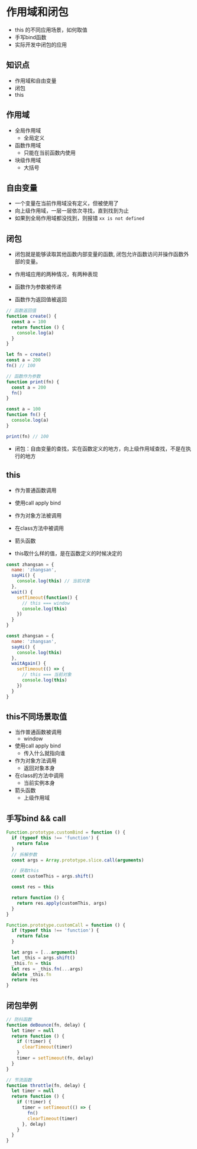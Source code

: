 # 作用域和闭包

* this 的不同应用场景，如何取值
* 手写bind函数
* 实际开发中闭包的应用

## 知识点

* 作用域和自由变量
* 闭包
* this

## 作用域

* 全局作用域
  * 全局定义
* 函数作用域
  * 只能在当前函数内使用
* 块级作用域
  * 大括号

## 自由变量

* 一个变量在当前作用域没有定义，但被使用了
* 向上级作用域，一层一层依次寻找，直到找到为止
* 如果到全局作用域都没找到，则报错 `xx is not defined`

## 闭包

* 闭包就是能够读取其他函数内部变量的函数, 闭包允许函数访问并操作函数外部的变量。

* 作用域应用的两种情况，有两种表现
* 函数作为参数被传递
* 函数作为返回值被返回

```js
// 函数返回值
function create() {
  const a = 100
  return function () {
    console.log(a)
  }
}

let fn = create()
const a = 200
fn() // 100

// 函数作为参数
function print(fn) {
  const a = 200
  fn()
}

const a = 100
function fn() {
  console.log(a)
}

print(fn) // 100
```
  
* 闭包：自由变量的查找，实在函数定义的地方，向上级作用域查找，不是在执行的地方

## this

* 作为普通函数调用
* 使用call apply bind
* 作为对象方法被调用
* 在class方法中被调用
* 箭头函数

* this取什么样的值，是在函数定义的时候决定的

```javascript
const zhangsan = {
  name: 'zhangsan',
  sayHi() {
    console.log(this) // 当前对象
  },
  wait() {
    setTimeout(function() {
      // this === window
      console.log(this)
    })
  }
}

const zhangsan = {
  name: 'zhangsan',
  sayHi() {
    console.log(this)
  },
  waitAgain() {
    setTimeout(() => {
      // this === 当前对象
      console.log(this)
    })
  }
}
```

## this不同场景取值

* 当作普通函数被调用
  * window
* 使用call apply bind
  * 传入什么就指向谁
* 作为对象方法调用
  * 返回对象本身
* 在class的方法中调用
  * 当前实例本身
* 箭头函数
  * 上级作用域

## 手写bind && call

```js
Function.prototype.customBind = function () {
  if (typeof this !== 'function') {
    return false
  }
  // 拆解参数
  const args = Array.prototype.slice.call(arguments)

  // 获取this
  const customThis = args.shift()

  const res = this

  return function () {
    return res.apply(customThis, args)
  }
}

Function.prototype.customCall = function () {
  if (typeof this !== 'function') {
    return false
  }

  let args = [...arguments]
  let _this = args.shift()
  _this.fn = this
  let res = _this.fn(...args)
  delete _this.fn
  return res
}
```

## 闭包举例

```js
// 防抖函数
function deBounce(fn, delay) {
  let timer = null
  return function () {
    if (!timer) {
      clearTimeout(timer)
    }
    timer = setTimeout(fn, delay)
  }
}

// 节流函数
function throttle(fn, delay) {
  let timer = null
  return function () {
    if (!timer) {
      timer = setTimeout(() => {
        fn()
        clearTimeout(timer)
      }, delay)
    }
  }
}
```
